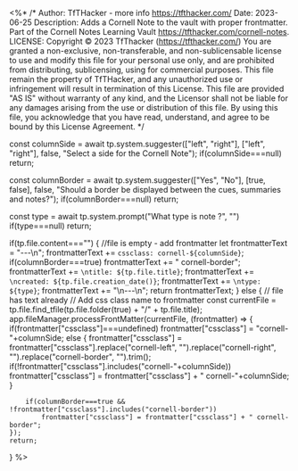 <%*
/* 
Author: TfTHacker - more info  https://tfthacker.com/
Date:   2023-06-25
Description: Adds a Cornell Note to the vault with proper frontmatter. 
             Part of the Cornell Notes Learning Vault https://tfthacker.com/cornell-notes.
LICENSE: Copyright © 2023 TfThacker (https://tfthacker.com/)  You are granted a non-exclusive, non-transferable, 
and non-sublicensable license to use and modify this file for your personal use only, and are prohibited from 
distributing, sublicensing, using for commercial purposes. This file remain the property of TfTHacker, and any unauthorized 
use or infringement will result in termination of this License. This file are provided "AS IS" without warranty of any kind, 
and the Licensor shall not be liable for any damages arising from the use or distribution of this file. By using this file, 
you acknowledge that you have read, understand, and agree to be bound by this License Agreement. 
*/

const columnSide   = await tp.system.suggester(["left", "right"], ["left", "right"], false, "Select a side for the Cornell Note");
if(columnSide===null) return;

const columnBorder = await tp.system.suggester(["Yes", "No"], [true, false], false, "Should a border be displayed between the cues, summaries and notes?");
if(columnBorder===null) return;

const type = await tp.system.prompt("What type is note ?", "")
if(type===null) return;
    
if(tp.file.content==="") { //file is empty - add frontmatter
    let frontmatterText = "---\n";
    frontmatterText += `cssclass: cornell-${columnSide}`;
    if(columnBorder===true) frontmatterText += " cornell-border";
    frontmatterText += `\ntitle: ${tp.file.title}`;
    frontmatterText += `\ncreated: ${tp.file.creation_date()}`;
    frontmatterText += `\ntype: ${type}`;
    frontmatterText += "\n---\n";
    return frontmatterText; 
} else { // file has text already
    // Add css class name to frontmatter
    const currentFile = tp.file.find_tfile(tp.file.folder(true) + "/" + tp.file.title);
    app.fileManager.processFrontMatter(currentFile, (frontmatter) => {
        if(frontmatter["cssclass"]===undefined) 
            frontmatter["cssclass"] = "cornell-"+columnSide;
        else {
            frontmatter["cssclass"] = frontmatter["cssclass"].replace("cornell-left", "").replace("cornell-right", "").replace("cornell-border", "").trim();
            if(!frontmatter["cssclass"].includes("cornell-"+columnSide)) 
                frontmatter["cssclass"] = frontmatter["cssclass"] + " cornell-"+columnSide;
        }

        if(columnBorder===true && !frontmatter["cssclass"].includes("cornell-border"))
            frontmatter["cssclass"] = frontmatter["cssclass"] + " cornell-border";
    });
    return;
}
%>
